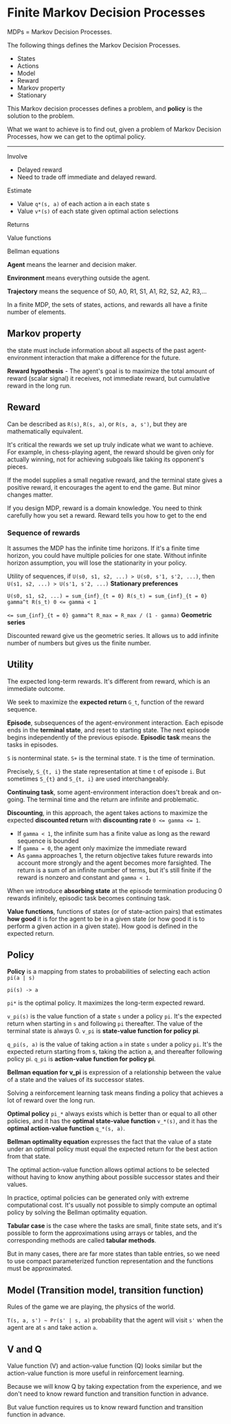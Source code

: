 # Finite Markov Decision Processes

MDPs = Markov Decision Processes.

The following things defines the Markov Decision Processes.
- States
- Actions
- Model
- Reward
- Markov property
- Stationary

This Markov decision processes defines a problem, and **policy** is the solution to the problem.

What we want to achieve is to find out, given a problem of Markov Decision Processes, how we can get to the optimal policy.

---

Involve
- Delayed reward
- Need to trade off immediate and delayed reward.

Estimate
- Value `q*(s, a)` of each action a in each state s
- Value `v*(s)` of each state given optimal action selections

Returns

Value functions

Bellman equations

**Agent** means the learner and decision maker.

**Environment** means everything outside the agent.

**Trajectory** means the sequence of S0, A0, R1, S1, A1, R2, S2, A2, R3,...

In a finite MDP, the sets of states, actions, and rewards all have a finite number of elements.

## Markov property

the state must include information about all aspects of the past agent-environment interaction that 
make a difference for the future.

**Reward hypothesis** - The agent's goal is to maximize the total amount of reward (scalar signal) it receives, not immediate reward, but cumulative reward in 
the long run. 

## Reward

Can be described as `R(s)`, `R(s, a)`, or `R(s, a, s')`, but they are mathematically equivalent.

It's critical the rewards we set up truly indicate what we want to achieve. For example, in chess-playing agent, the 
reward should be given only for actually winning, not for achieving subgoals like taking its opponent's pieces. 

If the model supplies a small negative reward, and the terminal state gives a positive reward, it encourages the agent 
to end the game. But minor changes matter.

If you design MDP, reward is a domain knowledge. You need to think carefully how you set a reward. Reward tells you how 
to get to the end

### Sequence of rewards

It assumes the MDP has the infinite time horizons. If it's a finite time horizon, you could have multiple policies for 
one state. Without infinite horizon assumption, you will lose the stationarity in your policy.

Utility of sequences, if `U(s0, s1, s2, ...) > U(s0, s'1, s'2, ...)`, then `U(s1, s2, ...) > U(s'1, s'2, ...)` **Stationary preferences**

`U(s0, s1, s2, ...) = sum_{inf}_{t = 0} R(s_t) = sum_{inf}_{t = 0} gamma^t R(s_t) 0 <= gamma < 1`

`<= sum_{inf}_{t = 0} gamma^t R_max = R_max / (1 - gamma)` **Geometric series**

Discounted reward give us the geometric series. It allows us to add infinite number of numbers but gives us the finite number.

## Utility

The expected long-term rewards. It's different from reward, which is an immediate outcome.

We seek to maximize the **expected return** `G_t`, function of the reward sequence.

**Episode**, subsequences of the agent-environment interaction. Each episode ends in the **terminal state**, and reset 
to starting state. The next episode begins independently of the previous episode. **Episodic task** means the tasks in 
episodes.

`S` is nonterminal state. `S+` is the terminal state. `T` is the time of termination.

Precisely, `S_{t, i}` the state representation at time `t` of episode `i`. But sometimes `S_{t}` and `S_{t, i}` are used 
interchangeably.

**Continuing task**, some agent-environment interaction does't break and on-going. The terminal time and the return are 
infinite and problematic.

**Discounting**, in this approach, the agent takes actions to maximize the expected **discounted return** with 
**discounting rate** `0 <= gamma <= 1`.
- If `gamma < 1`, the infinite sum has a finite value as long as the reward sequence is bounded
- If `gamma = 0`, the agent only maximize the immediate reward
- As `gamma` approaches 1, the return objective takes future rewards into account more strongly and the agent becomes 
more farsighted.
The return is a sum of an infinite number of terms, but it's still finite if the reward is nonzero and constant and `gamma < 1`.

When we introduce **absorbing state** at the episode termination producing 0 rewards infinitely, episodic task becomes 
continuing task.

**Value functions**, functions of states (or of state-action pairs) that estimates **how good** it is for the agent to 
be in a given state (or how good it is to perform a given action in a given state). How good is defined in the expected 
return.

## Policy

**Policy** is a mapping from states to probabilities of selecting each action `pi(a | s)`

`pi(s) -> a`

`pi*` is the optimal policy. It maximizes the long-term expected reward.



`v_pi(s)` is the value function of a state `s` under a policy `pi`. It's the expected return when starting in `s` and 
following `pi` thereafter. The value of the terminal state is always 0. `v_pi` is **state-value function for policy pi**.

`q_pi(s, a)` is the value of taking action `a` in state `s` under a policy `pi`. It's the expected return starting from s, 
taking the action a, and thereafter following policy pi. `q_pi` is **action-value function for policy pi**.

**Bellman equation for v_pi** is expression of a relationship between the value of a state and the values of its 
successor states.

Solving a reinforcement learning task means finding a policy that achieves a lot of reward over the long run.

**Optimal policy** `pi_*` always exists which is better than or equal to all other policies, and it has the **optimal 
state-value function** `v_*(s)`, and it has the **optimal action-value function** `q_*(s, a)`.

**Bellman optimality equation** expresses the fact that the value of a state under an optimal policy must equal the 
expected return for the best action from that state.

The optimal action-value function allows optimal actions to be selected without having to know anything about possible 
successor states and their values.

In practice, optimal policies can be generated only with extreme computational cost. It's usually not possible to simply 
compute an optimal policy by solving the Bellman optimality equation.

**Tabular case** is the case where the tasks are small, finite state sets, and it's possible to form the approximations
using arrays or tables, and the corresponding methods are called **tabular methods**.

But in many cases, there are far more states than table entries, so we need to use compact parameterized function 
representation and the functions must be approximated.

## Model (Transition model, transition function)

Rules of the game we are playing, the physics of the world.

`T(s, a, s') ~ Pr(s' | s, a)` probability that the agent will visit `s'` when the agent are at `s` and take action `a`.

## V and Q

Value function (V) and action-value function (Q) looks similar but the action-value function is more useful in reinforcement learning.

Because we will know Q by taking expectation from the experience, and we don't need to know reward function and transition function in advance.

But value function requires us to know reward function and transition function in advance.


